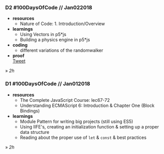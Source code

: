 ### **D2 #100DaysOfCode // Jan022018**

* **resources**  
   * Nature of Code: 1. Introduction/Overview
* **learnings**  
   * Using Vectors in p5\*js  
   * Building a physics engine in p5\*js  
* **coding**  
   * different variations of the randomwalker
* **proof**  
   [Tweet](https://twitter.com/KlaraMiffili/status/948344930115686400)

» *2h*

### **D1 #100DaysOfCode // Jan012018**

* **resources**  
   * The Complete JavaScript Course: lec67-72  
   * Understanding ECMAScript 6: Introduction & Chapter One (Block Bindings)  
* **learnings**  
   * Module Pattern for writing big projects (still using ES5)  
   * Using IIFE's, creating an initialization function & setting up a proper data structure  
   * Reading about the proper use of `let` & `const` & best practices  

» *2h*


